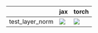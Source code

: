 |                 | jax                                                                                                                                                                                    | torch                                                                                                                                                                                  |
|:----------------|:---------------------------------------------------------------------------------------------------------------------------------------------------------------------------------------|:---------------------------------------------------------------------------------------------------------------------------------------------------------------------------------------|
| test_layer_norm | <a href="https://github.com/unifyai/ivy/actions/runs/3660271869/jobs/6187246315" rel="noopener noreferrer" target="_blank"><img src=https://img.shields.io/badge/-success-success></a> | <a href="https://github.com/unifyai/ivy/actions/runs/3672418718/jobs/6208570915" rel="noopener noreferrer" target="_blank"><img src=https://img.shields.io/badge/-success-success></a> |